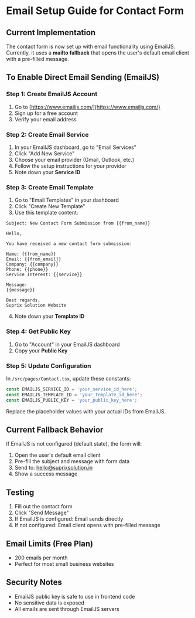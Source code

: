 # Email Setup Guide for Contact Form

## Current Implementation

The contact form is now set up with email functionality using EmailJS. Currently, it uses a **mailto fallback** that opens the user's default email client with a pre-filled message.

## To Enable Direct Email Sending (EmailJS)

### Step 1: Create EmailJS Account
1. Go to [https://www.emailjs.com/](https://www.emailjs.com/)
2. Sign up for a free account
3. Verify your email address

### Step 2: Create Email Service
1. In your EmailJS dashboard, go to "Email Services"
2. Click "Add New Service"
3. Choose your email provider (Gmail, Outlook, etc.)
4. Follow the setup instructions for your provider
5. Note down your **Service ID**

### Step 3: Create Email Template
1. Go to "Email Templates" in your dashboard
2. Click "Create New Template"
3. Use this template content:

```
Subject: New Contact Form Submission from {{from_name}}

Hello,

You have received a new contact form submission:

Name: {{from_name}}
Email: {{from_email}}
Company: {{company}}
Phone: {{phone}}
Service Interest: {{service}}

Message:
{{message}}

Best regards,
Suprix Solution Website
```

4. Note down your **Template ID**

### Step 4: Get Public Key
1. Go to "Account" in your EmailJS dashboard
2. Copy your **Public Key**

### Step 5: Update Configuration
In `/src/pages/Contact.tsx`, update these constants:

```typescript
const EMAILJS_SERVICE_ID = 'your_service_id_here';
const EMAILJS_TEMPLATE_ID = 'your_template_id_here';
const EMAILJS_PUBLIC_KEY = 'your_public_key_here';
```

Replace the placeholder values with your actual IDs from EmailJS.

## Current Fallback Behavior

If EmailJS is not configured (default state), the form will:
1. Open the user's default email client
2. Pre-fill the subject and message with form data
3. Send to: hello@suprixsolution.in
4. Show a success message

## Testing

1. Fill out the contact form
2. Click "Send Message"
3. If EmailJS is configured: Email sends directly
4. If not configured: Email client opens with pre-filled message

## Email Limits (Free Plan)
- 200 emails per month
- Perfect for most small business websites

## Security Notes
- EmailJS public key is safe to use in frontend code
- No sensitive data is exposed
- All emails are sent through EmailJS servers
